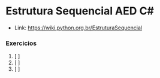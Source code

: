 # Estrutura Sequencial AED C#

- Link: https://wiki.python.org.br/EstruturaSequencial

### Exercicios

1. [ ] 
2. [ ] 
3. [ ] 